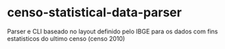 # censo-statistical-data-parser
Parser e CLI baseado no layout definido pelo IBGE para os dados com fins estatisticos do ultimo censo (censo 2010)
